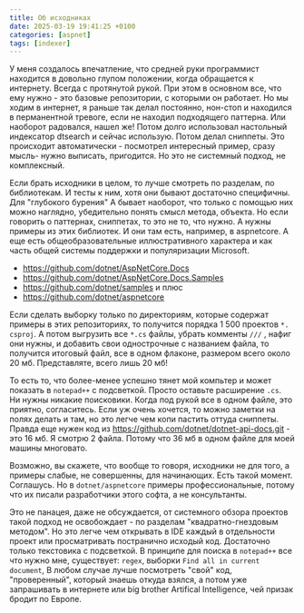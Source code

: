 ```yaml
---
title: Об исходниках
date: 2025-03-19 19:41:25 +0100
categories: [aspnet]
tags: [indexer]
---
```


У меня создалось впечатление, что средней руки программист находится в довольно глупом положении, когда обращается к интернету. Всегда с протянутой рукой.
При этом в основном все, что ему нужно - это базовые репозитории, с которыми он работает. Но мы ходим в интернет, я раньше так делал постоянно, нон-стоп и находился в перманентной тревоге, если не находил подходящего паттерна. Или наоборот радовался, нашел же!
Потом долго использовал настольный индексатор dtsearch и сейчас использую.
Потом делал сниппеты. Это происходит автоматически - посмотрел интересный пример, сразу мысль- нужно выписать, пригодится. Но это не системный подход, не комплексный.

Если брать исходники в целом, то лучше смотреть по разделам, по библиотекам. И тесты к ним, хотя они бывают достаточно специфичны. Для "глубокого бурения" А бывает наоборот, что только с помощью них можно наглядно, убедительно понять смысл метода, объекта.
Но если говорить о паттернах, сниппетах, то это не то, что нужно.
А нужны примеры из этих библиотек. И они там есть, например, в aspnetcore.
А еще есть общеобразовательные иллюстративного характера и как часть общей системы поддержки и популяризации Microsoft.
- <https://github.com/dotnet/AspNetCore.Docs> 
- <https://github.com/dotnet/AspNetCore.Docs.Samples> 
- <https://github.com/dotnet/samples> 
и плюс 
- <https://github.com/dotnet/aspnetcore> 

Если сделать выборку только по директориям, которые содержат примеры в этих репозиториях, то получится порядка 1 500 проектов `*. csproj`.
А потом выгрузить все `*.cs` файлы, убрать комменты `///` , нафиг они нужны, и добавить свои однострочные с названием файла, то получится итоговый файл, все в одном флаконе, размером всего около 20 мб. Представляте, всего лишь 20 мб!

То есть то, что более-менее успешно тянет мой компьтер и может показать в `notepad++` с подсветкой. Просто оставьте расширение `.cs`.  
Ни нужны никакие поисковики. Когда под рукой все в одном файле, это приятно, согласитесь.
Если уж очень хочется, то можно заметки на полях делать и там, но это легче чем копи пастить оттуда сниппеты.
Правда еще нужен код из https://github.com/dotnet/dotnet-api-docs.git - это 16 мб. Я смотрю 2 файла. Потому что 36 мб в одном файле для моей машины многовато.

Возможно, вы скажете, что вообще то говоря, исходники не для того, а примеры слабые, не совершенны, для начинающих.
Есть такой момент. Соглашусь. 
Но в `dotnet/aspnetcore` примеры профессиональные, потому что их писали разработчики этого софта, а не консультанты.

Это не панацея, даже не обсуждается, от системного обзора проектов такой подход не освобождает - по разделам "квадратно-гнездовым методом". Но это легче чем открывать в IDE каждый в отдельности проект или просматривать постранично исходый код. Достаточно только текстовика с подсветкой.  В принципе для поиска в `notepad++` все что нужно мне, существует: `regex`,  выборки `Find all in current document`, 
В любом случае лучше посмотреть "свой" код, "проверенный", который знаешь откуда взялся, а потом уже запрашивать в интернете или big brother Artifical Intelligence, чей призак бродит по Европе. 